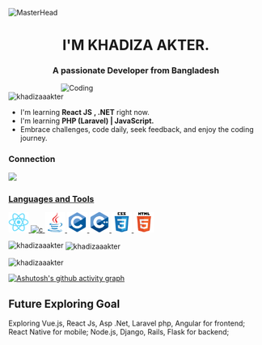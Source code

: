 ![MasterHead](https://b2662075.smushcdn.com/2662075/wp-content/uploads/@2x-Blog-Multimodal-Learning-Animation.gif?lossy=0&strip=1&webp=1)
<h1 align="center">  I'M KHADIZA AKTER. </h1>
<h3 align="center">A  passionate Developer from Bangladesh</h3>
<img align ="right" alt="Coding"  width="400" src="https://mir-s3-cdn-cf.behance.net/project_modules/disp/601014116770475.6068beff4640a.gif">

<p align="left"> <img src="https://komarev.com/ghpvc/?username=khadizaaakter&label=Profile%20views&color=0e75b6&style=flat" alt="khadizaaakter" /> </p>

- I'm learning **React JS** **, .NET** right now.
- I'm learning **PHP (Laravel) | JavaScript.**
- Embrace challenges, code daily, seek feedback, and enjoy the coding journey.

<h3 align="left"> Connection</h3>
 <div align="left">
   <a href= "https://www.linkedin.com/in/khadiza-akter-83b389240/" > <img src="https://img.shields.io/badge/LinkedIn-0077B5?style=for-the-badge&logo=linkedin&logoColor=white">
  

<h3 align="left">Languages and Tools</h3>
<p align="left">
<a href="https://www.cprogramming.com/" target="_blank" rel="noreferrer"> <img src="https://raw.githubusercontent.com/devicons/devicon/master/icons/react/react-original.svg" alt="c" width="40" height="40"/> </a>
  <a href="https://www.cprogramming.com/" target="_blank" rel="noreferrer"> <img src="https://cdnlogo.com/logos/c/27/c.svg" alt="c" width="40" height="40"/> </a>
 <a href="https://www.cprogramming.com/" target="_blank" rel="noreferrer"> <img src="https://raw.githubusercontent.com/devicons/devicon/master/icons/java/java-original.svg" alt="c" width="40" height="40"/> </a>
 <a href="https://www.cprogramming.com/" target="_blank" rel="noreferrer"> <img src="https://raw.githubusercontent.com/devicons/devicon/master/icons/c/c-original.svg" alt="c" width="40" height="40"/> </a> 
 <a href="https://www.w3schools.com/cpp/" target="_blank" rel="noreferrer"> <img src="https://raw.githubusercontent.com/devicons/devicon/master/icons/cplusplus/cplusplus-original.svg" alt="cplusplus" width="40" height="40"/> </a> 
 <a href="https://www.w3schools.com/css/" target="_blank" rel="noreferrer"> <img src="https://raw.githubusercontent.com/devicons/devicon/master/icons/css3/css3-original-wordmark.svg" alt="css3" width="40" height="40"/> </a> 
 <a href="https://www.w3.org/html/" target="_blank" rel="noreferrer"> <img src="https://raw.githubusercontent.com/devicons/devicon/master/icons/html5/html5-original-wordmark.svg" alt="html5" width="40" height="40"/> </a> </p>

<p><img align="left" src="https://github-readme-stats.vercel.app/api/top-langs?username=khadizaaakter&show_icons=true&locale=en&layout=compact" alt="khadizaaakter" /></p>

<p>&nbsp;<img align="center" src="https://github-readme-stats.vercel.app/api?username=khadizaaakter&show_icons=true&locale=en" alt="khadizaaakter" /></p>

<p><img align="center" src="https://github-readme-streak-stats.herokuapp.com/?user=khadizaaakter&" alt="khadizaaakter" /></p>



[![Ashutosh's github activity graph](https://github-readme-activity-graph.vercel.app/graph?username=khadizaaakter&theme=merko)](https://github.com/khadizaaakter/github-readme-activity-graph)

  ## Future Exploring Goal
Exploring Vue.js, React Js, Asp .Net, Laravel php, Angular for frontend; React Native for mobile; Node.js, Django, Rails, Flask for backend;
